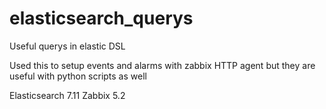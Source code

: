 # elasticsearch_querys
Useful querys in elastic DSL

Used this to setup events and alarms with zabbix HTTP agent
but they are useful with python scripts as well

Elasticsearch 7.11
Zabbix 5.2
